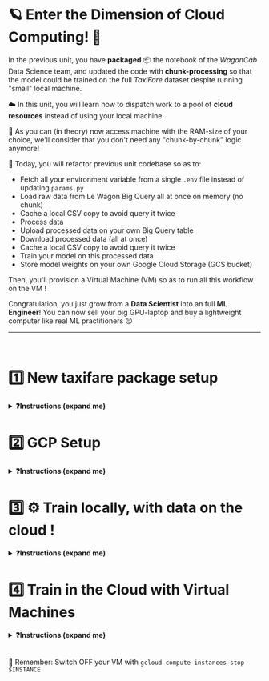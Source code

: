 # 🪐 Enter the Dimension of Cloud Computing! 🚀

In the previous unit, you have **packaged** 📦 the notebook of the _WagonCab_ Data Science team, and updated the code with **chunk-processing** so that the model could be trained on the full _TaxiFare_ dataset despite running "small" local machine.

☁️ In this unit, you will learn how to dispatch work to a pool of **cloud resources** instead of using your local machine.

💪 As you can (in theory) now access machine with the RAM-size of your choice, we'll consider that you don't need any "chunk-by-chunk" logic anymore!

🎯 Today, you will refactor previous unit codebase so as to:
- Fetch all your environment variable from a single `.env` file instead of updating `params.py`
- Load raw data from Le Wagon Big Query all at once on memory (no chunk)
- Cache a local CSV copy to avoid query it twice
- Process data
- Upload processed data on your own Big Query table
- Download processed data (all at once)
- Cache a local CSV copy to avoid query it twice
- Train your model on this processed data
- Store model weights on your own Google Cloud Storage (GCS bucket)

Then, you'll provision a Virtual Machine (VM) so as to run all this workflow on the VM !

Congratulation, you just grow from a **Data Scientist** into an full **ML Engineer**!
You can now sell your big GPU-laptop and buy a lightweight computer like real ML practitioners 😝

---

<br>

# 1️⃣ New taxifare package setup

<details>
  <summary markdown='span'><strong>❓Instructions (expand me)</strong></summary>


## Project Structure

👉 From now on, you will start each new challenge with the solution of the previous challenge

👉 Each new challenge will bring in an additional set of features

Here are the main files of interest:
```bash
.
├── .env                            # ⚙️ Single source of all config variables
├── .envrc                          # 🎬 .env automatic loader (used by direnv)
├── Makefile                        # New commands "run_train", "run_process", etc..
├── README.md
├── requirements.txt
├── setup.py
├── taxifare
│   ├── __init__.py
│   ├── interface
│   │   └── main_local.py           # 🚪 (OLD) entry point
│   │   └── main.py                 # 🚪 (NEW) entry point: No more chunks 😇 - Just process(), train()
│   ├── ml_logic
│       ├── data.py                 # (UPDATED) Loading and storing data from/to Big Query !
│       ├── registry.py             # (UPDATED) Loading and storing model weights from/to Cloud Storage!
│       ├── ...
│   ├── params.py                   # Simply load all .env variables into python objects
│   └── utils.py
└── tests
```


#### ⚙️ `.env.sample`

This file is a _template_ designed to help you create a `.env` file for each challenge. The `.env.sample` file contains the variables required by the code and expected in the `.env` file. 🚨 Keep in mind that the `.env` file **should never be tracked with Git** to avoid exposing its content, so we have added it to your `.gitignore`.

#### 🚪 `main.py`

Bye bye `taxifare.interface.main_local` module, you served us well ❤️

Long live `taxifare.interface.main`, our new package entry point ⭐️ to:

- `preprocess`: preprocess the data and store `data_processed`
- `train`: train on processed data and store model weights
- `evaluate`: evaluate the performance of the latest trained model on new data
- `pred`: make a prediction on a `DataFrame` with a specific version of the trained model


🚨 One main change in the code of the package is that we chose to delegate some of its work to dedicated modules in order to limit the size of the `main.py` file. The main changes concern:

- The project configuration: Single source of truth is `.env`
  - `.envrc` tells `direnv` to loads the `.env` as environment variables
  - `params.py` then loads all these variable in python, and should not be changed manually anymore

- `registry.py`: the code evolved to store the trained model either locally or - _spoiler alert_ - in the cloud
  - Notice the new env variable `MODEL_TARGET` (`local` or `gcs`)

- `data.py` has refactored 2 methods that we'll use heavily in `main.py`
  - `get_data_with_cache()` (get some data from Big Query or cached CSV if exists)
  - `load_data_to_bq()` (upload some data to BQ)



## Setup

#### Install `taxifare` version `0.0.7`

**💻 Install the new package version**
```bash
make reinstall_package # always check what make do in Makefile
```

**🧪 Check the package version**
```bash
pip list | grep taxifare
# taxifare               0.0.7
```

#### Setup direnv & .env

Our goal is to be able to configure the behavior of our _package_ 📦 depending on the value of the variables defined in a `.env` project configuration file.

**💻 In order to do so, we will install the `direnv` shell extension.** Its job is to locate the nearest `.env` file in the parent directory structure of the project and load its content into the environment.

``` bash
# MacOS
brew install direnv

# Ubuntu (Linux or Windows WSL2)
sudo apt update
sudo apt install -y direnv
```
Once `direnv` is installed, we need to tell `zsh` to load `direnv` whenever the shell starts

``` bash
code ~/.zshrc
```

The list of plugins is located in the beginning of the file and should look like this when you add `direnv`:

``` bash
plugins=(...direnv)
```

Start a new `zsh` window in order to load `direnv`

**💻 At this point, `direnv` is still not able to load anything, as there is no `.env` file, so let's create one:**

- Duplicate the `env.sample` file and rename the duplicate as `.env`
- Enable the project configuration with `direnv allow .` (the `.` stands for _current directory_)

🧪 Check that `direnv` is able to read the environment variables from the `.env` file:

```bash
echo $DATA_SIZE
# 1k --> Let's keep it small!
```

From now on, every time you need to update the behavior of the project:
1. Edit `.env`, save it
2. Then
```bash
direnv reload . # to reload your env variables 🚨🚨
```

**☝️ You *will* forget that. Prove us wrong 😝**

```bash
# Ok so, for this unit, alway keep data size values small (good practice for dev purposes)
DATA_SIZE=1k
CHUNK_SIZE=200
```

</details>

# 2️⃣ GCP Setup

<details>
<summary markdown='span'><strong>❓Instructions (expand me)</strong></summary>

**Google Cloud Platform** will allow you to allocate and use remote resources in the cloud. You can interact with it via:
- 🌐 [console.cloud.google.com](https://console.cloud.google.com)
- 💻 Command Line Tools
  - `gcloud`
  - `bq` (big query - SQL)
  - `gsutils` (cloud storage - buckets)


### a) `gcloud` CLI

- Find the `gcloud` command that lists your own **GCP project ID**.
- 📝 Fill in the `GCP_PROJECT` variable in the `.env` project configuration with the ID of your GCP project
- 🧪 Run the tests with `make test_gcp_project`

<details>
  <summary markdown='span'><strong>💡 Hint </strong></summary>


  You can use the `-h` or the `--help` (more details) flags in order to get contextual help on the `gcloud` commands or sub-commands; use `gcloud billing -h` to get the `gcloud billing` sub-command's help, or `gcloud billing --help` for more detailed help.

  👉 Pressing `q` is usually the way to exit help mode if the command did not terminate itself (`Ctrl + C` also works)

  Also note that running `gcloud` without arguments lists all the available sub-commands by group.

</details>

### b) Cloud Storage (GCS) and the `gsutil` CLI

The second CLI tool that you will use often allows you to deal with files stored within **buckets** on Cloud Storage.

We'll use it to store large & unstructured data such as model weights :)

**💻 Create a bucket in your GCP account using `gsutil`**

- Make sure to create the bucket where you are located yourself (use `GCP_REGION` in the `.env`)
- Fill also the `BUCKET_NAME` variable with the name of your choice (must be globally unique and lower case!)

e.g.
```bash
BUCKET_NAME = taxifare_<user.github_nickname>
```
- `direnv reload .` ;)

Tips: The CLI can interpolate `.env` variables by prefix them with a `$` sign (e.g. `$GCP_REGION`)
<details>
  <summary markdown='span'>🎁 Solution</summary>

```bash
gsutil ls                               # list buckets

gsutil mb \                             # make bucket
    -l $GCP_REGION \
    -p $GCP_PROJECT \
    gs://$BUCKET_NAME                     # make bucket

gsutil rm -r gs://$BUCKET_NAME               # delete bucket
```
You can also use the [Cloud Storage console](https://console.cloud.google.com/storage/) in order create a bucket or list the existing buckets and their content.

Do you see how much slower the GCP console (web interface) is compared to the command line?

</details>

**🧪 Run the tests with `make test_gcp_bucket`**

### c) Big Query and the `bq` CLI

Biq Query is a data-warehouse, used to store structured data, that can be queried rapidly.

💡 To be more precise, Big Query is an online massively-parallel **Analytical Database** (as opposed to **Transactional Database**)

- Data is stored by columns (as opposed to rows on PostGres for instance)
- It's optimized for large transformation such as `group-by`, `join`, `where` etc...easily
- But it's not optimized for frequent row-by-row insert/delete

Le WagonCab is actually using a managed postgreSQL (e.g. [Google Cloud SQL](https://cloud.google.com/sql)) as its main production database on which it's Django app is storing / reading hundred thousands of individual transactions per day!

Every night, Le WagonCab launch a "database replication" job that applies the daily diffs of the "main" postgresSQL into the "replica" Big Query warehouse. Why?
- Because you don't want to run queries directly against your production-database! That could slow down your users.
- Because analysis is faster/cheaper on columnar databases
- Because you also want to integrate other data in your warehouse to JOIN them (e.g marketing data from Google Ads...)

👉 Back to our business:

**💻 Let's create our own dataset where we'll store & query preprocessed data !**

- Using `bq` and the following env variables, create a new _dataset_ called `taxifare` on your own `GCP_PROJECT`

```bash
BQ_DATASET=taxifare
BQ_REGION=...
GCP_PROJECT=...
```

- Then add 3 new _tables_ `processed_1k`, `processed_200k`, `processed_all`

<details>
  <summary markdown='span'>💡 Hints</summary>

Although the `bq` command is part of the **Google Cloud SDK** that you installed on your machine, it does not seem to follow the same help pattern as the `gcloud` and `gsutil` commands.

Try running `bq` without arguments to list the available sub-commands.

What you are looking for is probably in the `mk` (make) section.
</details>

<details>
  <summary markdown='span'><strong>🎁 Solution </strong></summary>

``` bash
bq mk \
    --project_id $GCP_PROJECT \
    --data_location $BQ_REGION \
    $BQ_DATASET

bq mk --location=$GCP_REGION $BQ_DATASET.processed_1k
bq mk --location=$GCP_REGION $BQ_DATASET.processed_200k
bq mk --location=$GCP_REGION $BQ_DATASET.processed_all

bq show
bq show $BQ_DATASET
bq show $BQ_DATASET.processed_1k

```

</details>

**🧪 Run the tests with `make test_big_query`**


🎁 Look at `make reset_all_files` directive --> It resets all local files (csvs, models, ...) and data from bq tables and buckets, but preserve local folder structure, bq tables schema, and gsutil buckets.

Very useful to reset state of your challenge if you are uncertain and you want to debug yourself!

👉 Run `make reset_all_files` safely now, it will remove files from unit 01 and make it clearer

👉 Run `make show_sources_all` to see that you're back from a blank state!

✅ When you are all set, track your results on Kitt with `make test_kitt` (don't wait, this takes > 1min)

</details>

# 3️⃣ ⚙️ Train locally, with data on the cloud !

<details>
  <summary markdown='span'><strong>❓Instructions (expand me)</strong></summary>

🎯 Your goal is to fill-up `taxifare.interface.main` so that you can run every 4 routes _one by one_

```python
if __name__ == '__main__':
    # preprocess()
    # train()
    # evaluate()
    # pred()
```

To do so, you can either:

- 🥵 Uncomment the routes above, one after the other, and run `python -m taxifare.interface.main` from your Terminal

- 😇 Smarter: use each of the following `make` commands that we created for you below

💡 Make sure to read each function docstring carefully
💡 Don't try to parallelize route completion. Fix them one after the other.
💡 Take time to read carefully the tracebacks, and add breakpoint() to your code or to the test itself (you are 'engineers' now)!

**Preprocess**

💡 Feel free to refer back to `main_local.py` when needed! Some of the syntax can be re-used

```bash
# Call your preprocess()
make run_preprocess
# Then test this route, but with all combinations of states (.env, cached_csv or not)
make test_preprocess
```

**Train**

💡 Be sure to understand what happens when MODEL_TARGET = 'gcs' vs 'local'
💡 We advise you to set `verbose=0` on model training to shorter your logs!

```bash
make run_train
make test_train
```

**Evaluate**

Be sure to understand what happens when MODEL_TARGET = 'gcs' vs 'local'
```bash
make run_evaluate
make test_evaluate
```

**Pred**

This one is easy
```bash
make run_pred
make test_pred
```

✅ When you are all set, track your results on Kitt with `make test_kitt`

🏁 Congrats for the heavy refactoring! You now have a very robust package that can be deployed in the cloud to be used with `DATA_SIZE='all'` 💪

</details>

# 4️⃣ Train in the Cloud with Virtual Machines


<details>
  <summary markdown='span'><strong>❓Instructions (expand me)</strong></summary>


## Enable the Compute Engine Service

In GCP, many services are not enabled by default. The service to activate in order to use _virtual machines_ is **Compute Engine**.

**❓How do you enable a GCP service?**

Find the `gcloud` command to enable a **service**.

<details>
  <summary markdown='span'>💡 Hints</summary>

[Enabling an API](https://cloud.google.com/endpoints/docs/openapi/enable-api#gcloud)
</details>

## Create your First Virtual Machine

The `taxifare` package is ready to train on a machine in the cloud. Let's create our first *Virtual Machine* instance!

**❓Create a Virtual Machine**

Head over to the GCP console, specifically the [Compute Engine page](https://console.cloud.google.com/compute). The console will allow you to easily explore the available options. Make sure to create an **Ubuntu** instance (read the _how-to_ below and have a look at the _hint_ after it).

<details>
  <summary markdown='span'><strong> 🗺 How to configure your VM instance </strong></summary>


  Let's explore the options available. The top right of the interface gives you a monthly estimate of the cost for the selected parameters if the VM remains online all the time.

  The default options should be enough for what we want to do now, except for one: we want to choose the operating system that the VM instance will be running.

  Go to the **"Boot disk"** section, click on **"CHANGE"** at the bottom, change the **operating system** to **Ubuntu**, and select the latest **Ubuntu xx.xx LTS x86/64** (Long Term Support) version.

  Ubuntu is the [Linux distro](https://en.wikipedia.org/wiki/Linux_distribution) that will resemble the configuration on your machine the most, following the [Le Wagon setup](https://github.com/lewagon/data-setup). Whether you are on a Mac, using Windows WSL2 or on native Linux, selecting this option will allow you to play with a remote machine using the commands you are already familiar with.
</details>

<details>
  <summary markdown='span'><strong>💡 Hint </strong></summary>

  In the future, when you know exactly what type of VM you want to create, you will be able to use the `gcloud compute instances` command if you want to do everything from the command line; for example:

  ``` bash
  INSTANCE=taxi-instance
  IMAGE_PROJECT=ubuntu-os-cloud
  IMAGE_FAMILY=ubuntu-2204-lts

  gcloud compute instances create $INSTANCE --image-project=$IMAGE_PROJECT --image-family=$IMAGE_FAMILY
  ```
</details>

**💻 Fill in the `INSTANCE` variable in the `.env` project configuration**


## Setup your VM

You have access to virtually unlimited computing power at your fingertips, ready to help with trainings or any other task you might think of.

**❓How do you connect to the VM?**

The GCP console allows you to connect to the VM instance through a web interface:

<a href="https://wagon-public-datasets.s3.amazonaws.com/data-science-images/DE/gce-vm-ssh.png"><img src="https://wagon-public-datasets.s3.amazonaws.com/data-science-images/DE/gce-vm-ssh.png" height="450" alt="gce vm ssh"></a><a href="https://wagon-public-datasets.s3.amazonaws.com/07-ML-Ops/02-Cloud-Training/GCE_SSH_in_browser.png"><img style="margin-left: 15px;" src="https://wagon-public-datasets.s3.amazonaws.com/07-ML-Ops/02-Cloud-Training/GCE_SSH_in_browser.png" height="450" alt="gce console ssh"></a>

You can disconnect by typing `exit` or closing the window.

A nice alternative is to connect to the virtual machine right from your command line 🤩

<a href="https://wagon-public-datasets.s3.amazonaws.com/07-ML-Ops/02-Cloud-Training/GCE_SSH_in_terminal.png"><img src="https://wagon-public-datasets.s3.amazonaws.com/07-ML-Ops/02-Cloud-Training/GCE_SSH_in_terminal.png" height="450" alt="gce ssh"></a>

All you need to do is to `gcloud compute ssh` on a running instance and to run `exit` when you want to disconnect 🎉

``` bash
INSTANCE=taxi-instance

gcloud compute ssh $INSTANCE
```

<details>
  <summary markdown='span'><strong>💡 Error 22 </strong></summary>


  If you encounter a `port 22: Connection refused` error, just wait a little more for the VM instance to complete its startup.

  Just run `pwd` or `hostname` if you ever wonder on which machine you are running your commands.
</details>

**❓How do you setup the VM to run your python code?**

Let's run a light version of the [Le Wagon setup](https://github.com/lewagon/data-setup).

**💻 Connect to your VM instance and run the commands of the following sections**

<details>
  <summary markdown='span'><strong> ⚙️ <code>zsh</code> and <code>omz</code> (expand me)</strong></summary>

The **zsh** shell and its **Oh My Zsh** framework are the _CLI_ configuration you are already familiar with. When prompted, make sure to accept making `zsh` the default shell.

``` bash
sudo apt update
sudo apt install -y zsh
sh -c "$(curl -fsSL https://raw.github.com/ohmyzsh/ohmyzsh/master/tools/install.sh)"
```

👉 Now the _CLI_ of the remote machine starts to look a little more like the _CLI_ of your local machine
</details>

<details>
  <summary markdown='span'><strong> ⚙️ <code>pyenv</code> and <code>pyenv-virtualenv</code> (expand me)</strong></summary>

Clone the `pyenv` and `pyenv-virtualenv` repos on the VM:

``` bash
git clone https://github.com/pyenv/pyenv.git ~/.pyenv
git clone https://github.com/pyenv/pyenv-virtualenv.git ~/.pyenv/plugins/pyenv-virtualenv
```

Open ~/.zshrc in a Terminal code editor:

``` bash
nano ~/.zshrc
```

Add `pyenv`, `ssh-agent` and `direnv` to the list of `zsh` plugins on the line with `plugins=(git)` in `~/.zshrc`: in the end, you should have `plugins=(git pyenv ssh-agent direnv)`. Then, exit and save (`Ctrl + X`, `Y`, `Enter`).

Make sure that the modifications were indeed saved:

``` bash
cat ~/.zshrc | grep "plugins="
```

Add the pyenv initialization script to your `~/.zprofile`:

``` bash
cat << EOF >> ~/.zprofile
export PYENV_ROOT="\$HOME/.pyenv"
export PATH="\$PYENV_ROOT/bin:\$PATH"
eval "\$(pyenv init --path)"
EOF
```

👉 Now we are ready to install Python

</details>

<details>
  <summary markdown='span'><strong> ⚙️ <code>Python</code> (expand me)</strong></summary>

Add dependencies required to build Python:

``` bash
sudo apt-get update; sudo apt-get install make build-essential libssl-dev zlib1g-dev \
libbz2-dev libreadline-dev libsqlite3-dev wget curl llvm \
libncursesw5-dev xz-utils tk-dev libxml2-dev libxmlsec1-dev libffi-dev liblzma-dev \
python3-dev
```

ℹ️ If a window pops up to ask you which services to restart, just press *Enter*:

<a href="https://wagon-public-datasets.s3.amazonaws.com/data-science-images/DE/gce-apt-services-restart.png"><img src="https://wagon-public-datasets.s3.amazonaws.com/data-science-images/DE/gce-apt-services-restart.png" width="450" alt="gce apt services restart"></a>

Now we need to start a new user session so that the updates in `~/.zshrc` and `~/.zprofile` are taken into account. Run the command below 👇:

``` bash
zsh --login
```

Install the same python version that you use for the bootcamp, and create a `lewagon` virtual env. This can take a while and look like it is stuck, but it is not:

``` bash
# e.g. with 3.10.6
pyenv install 3.10.6
pyenv global 3.10.6
pyenv virtualenv 3.10.6 taxifare-env
pyenv global taxifare-env
```

</details>

<details>
  <summary markdown='span'><strong> ⚙️ <code>git</code> authentication with GitHub (expand me)</strong></summary>

Copy your private key 🔑 to the _VM_ in order to allow it to access your GitHub account.

⚠️ Run this single command on your machine, not in the VM ⚠️

``` bash
INSTANCE=taxi-instance

# scp stands for secure copy (cp)
gcloud compute scp ~/.ssh/id_ed25519 $USER@$INSTANCE:~/.ssh/
```

⚠️ Then, resume running commands in the VM ⚠️

Register the key you just copied after starting `ssh-agent`:

``` bash
eval "$(ssh-agent -s)"
ssh-add ~/.ssh/id_ed25519
```

Enter your *passphrase* if asked to.

👉 You are now able to interact with your **GitHub** account from the _virtual machine_
</details>

<details>
  <summary markdown='span'><strong> ⚙️ <em>Python</em> code authentication to GCP (expand me)</strong></summary>

The code of your package needs to be able to access your Big Query data warehouse.

To do so, we will login to your account using the command below 👇

``` bash
gcloud auth application-default login
```

❗️ Note: In a full production environment we would create a service account applying the least privilege principle for the vm but this is the easiest approach for development.

Let's verify that your Python code can now access your GCP resources. First, install some packages:

``` bash
pip install -U pip
pip install google-cloud-storage
```

Then, [run Python code from the _CLI_](https://stackoverflow.com/questions/3987041/run-function-from-the-command-line). This should list your GCP buckets:

``` bash
python -c "from google.cloud import storage; \
    buckets = storage.Client().list_buckets(); \
    [print(b.name) for b in buckets]"
```

</details>

Your _VM_ is now fully operational with:
- A python venv (lewgon) to run your code
- The credentials to connect to your _GitHub_ account
- The credentials to connect to your _GCP_ account

The only thing that is missing is the code of your project!

**🧪 Let's run a few tests inside your _VM Terminal_ before we install it:**

- Default shell is `/usr/bin/zsh`
    ```bash
    echo $SHELL
    ```
- Python version is `3.10.6`
    ```bash
    python --version
    ```
- Active GCP project is the same as `$GCP_PROJECT` in your `.env` file
    ```bash
    gcloud config list project
    ```

Your VM is now a data science beast 🔥

## Train in the Cloud

Let's run your first training in the cloud!

**❓How do you setup and run your project on the virtual machine?**

**💻 Clone your package, install its requirements**

<details>
  <summary markdown='span'><strong>💡 Hint </strong></summary>

You can copy your code to the VM by cloning your GitHub project with this syntax:

```bash
git clone git@github.com:<user.github_nickname>/{{local_path_to("07-ML-Ops/02-Cloud-training/01-Cloud-training")}}
```

Enter the directory of today's taxifare package (adapt the command):

``` bash
cd <path/to/the/package/model/dir>
```

Create directories to save the model and its parameters/metrics:

``` bash
make reset_local_files
```

Create a `.env` file with all required parameters to use your package:

``` bash
cp .env.sample .env
```

Fill in the content of the `.env` file (complete the missing values, change any values that are specific to your virtual machine):

``` bash
nano .env
```

Install `direnv` to load your `.env`:

``` bash
sudo apt update
sudo apt install -y direnv
```

ℹ️ If a window pops up to ask you which services to restart, just press *Enter*.

Reconnect (simulate a user reboot) so that `direnv` works:

``` bash
zsh --login
```

Allow your `.envrc`:

``` bash
direnv allow .
```

Install the taxifare package (and all its dependencies)!

``` bash
pip install .
```

</details>

**🔥 Run the preprocessing and the training in the cloud 🔥**!

``` bash
make run_all
```

<a href="https://wagon-public-datasets.s3.amazonaws.com/data-science-images/DE/gce-train-ssh.png"><img src="https://wagon-public-datasets.s3.amazonaws.com/data-science-images/DE/gce-train-ssh.png" height="450" alt="gce train ssh"></a>

> `Project not set` error from GCP services? You can add a `GCLOUD_PROJECT` environment variable that should be the same as your `GCP_PROJECT`

🧪 Track your progress on Kitt to conclude (from your VM)

```bash
make test_kitt
```

**🏋🏽‍♂️ Go Big: re-run everything with `DATA_SIZE = 'all'`  `CHUNK_SIZE=100k` chunks for instance 🏋🏽‍♂️**!

**🏁 Switch OFF your VM to finish 🌒**

You can easily start and stop a VM instance from the GCP console, which allows you to see which instances are running.

<a href="https://wagon-public-datasets.s3.amazonaws.com/data-science-images/DE/gce-vm-start.png"><img src="https://wagon-public-datasets.s3.amazonaws.com/data-science-images/DE/gce-vm-start.png" height="450" alt="gce vm start"></a>

<details>
  <summary markdown='span'><strong>💡 Hint </strong></summary>

A faster way to start and stop your virtual machine is to use the command line. The commands still take some time to complete, but you do not have to navigate through the GCP console interface.

Have a look at the `gcloud compute instances` command in order to start, stop, or list your instances:

``` bash
INSTANCE=taxi-instance

gcloud compute instances stop $INSTANCE
gcloud compute instances list
gcloud compute instances start $INSTANCE
```
</details>

🚨 Computing power does not grow on trees 🌳, do not forget to switch the VM **off** whenever you stop using it! 💸

</details>

<br>


🏁 Remember: Switch OFF your VM with `gcloud compute instances stop $INSTANCE`

